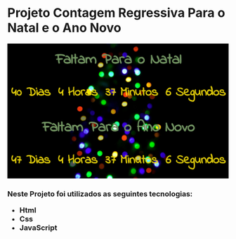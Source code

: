 <h1>Projeto Contagem Regressiva Para o Natal e o Ano Novo</h1>

<img src="./img/print.png">


<h3>Neste Projeto foi utilizados as seguintes tecnologias:
<ul>
<li>Html</li>
<li>Css</li>
<li>JavaScript</li>
</ul>